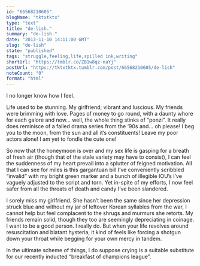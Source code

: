 ```yaml
---
id: "66568210605"
blogName: "tktxtktx"
type: "text"
title: "de-lish."
summary: "de-lish."
date: "2013-11-10 14:11:00 GMT"
slug: "de-lish"
state: "published"
tags: "struggle,feeling,life,spilled ink,writing"
shortUrl: "https://tmblr.co/ZB1w8qz-naYj"
postUrl: "https://tktxtktx.tumblr.com/post/66568210605/de-lish"
noteCount: "0"
format: "html"
---
```


I no longer know how I feel. 

Life used to be stunning. My girlfriend; vibrant and luscious. My friends were brimming with love. Pages of money to go round, with a daunty whore for each galore and now… well, the whole thing stinks of “ponzi”. It really does reminisce of a failed drama series from the ‘90s and… oh please! I beg you to the moon, from the sun and all it’s constituents! Leave my poor actors alone! I am yet to fondle the cute one!

So now that the honeymoon is over and my sex life is gasping for a breath of fresh air (though that of the stale variety may have to consist), I can feel the suddenness of my heart prevail into a splutter of feigned motivation. All that I can see for miles is this gargantuan bill I’ve conveniently scribbled “invalid” with my bright green marker and a bunch of illegible IOU’s I’ve vaguely adjusted to the script and torn. Yet in-spite of my efforts, I now feel safer from all the threats of death and candy I’ve been slandered. 

I sorely miss my girlfriend. She hasn’t been the same since her depression struck blue and without my jar of leftover Korean syllables from the war, I cannot help but feel complacent to the shrugs and murmurs she retorts. My friends remain solid, though they too are seemingly depreciating in coinage. I want to be a good person. I really do. But when your life revolves around resuscitation and blatant hysteria, it kind of feels like forcing a shotgun down your throat while begging for your own mercy in tandem. 

In the ultimate scheme of things, I do suppose crying is a suitable substitute for our recently inducted “breakfast of champions league”.